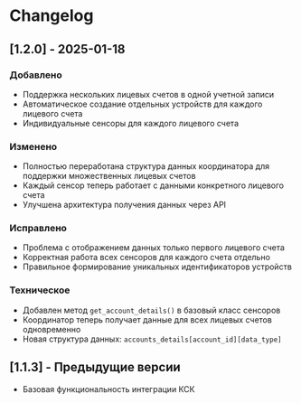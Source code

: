 # Changelog

## [1.2.0] - 2025-01-18

### Добавлено
- Поддержка нескольких лицевых счетов в одной учетной записи
- Автоматическое создание отдельных устройств для каждого лицевого счета
- Индивидуальные сенсоры для каждого лицевого счета

### Изменено
- Полностью переработана структура данных координатора для поддержки множественных лицевых счетов
- Каждый сенсор теперь работает с данными конкретного лицевого счета
- Улучшена архитектура получения данных через API

### Исправлено
- Проблема с отображением данных только первого лицевого счета
- Корректная работа всех сенсоров для каждого счета отдельно
- Правильное формирование уникальных идентификаторов устройств

### Техническое
- Добавлен метод `get_account_details()` в базовый класс сенсоров
- Координатор теперь получает данные для всех лицевых счетов одновременно
- Новая структура данных: `accounts_details[account_id][data_type]`

## [1.1.3] - Предыдущие версии
- Базовая функциональность интеграции КСК
